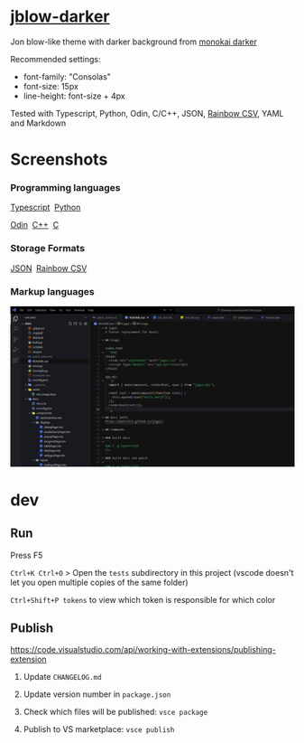 # [jblow-darker](https://github.com/Patrolin/jblow-darker)
Jon blow-like theme with darker background from [monokai darker](https://github.com/eser/vscode-one-dark-pro-monokai-darker)

Recommended settings:
- font-family: "Consolas"
- font-size: 15px
- line-height: font-size + 4px

Tested with Typescript, Python, Odin, C/C++, JSON, [Rainbow CSV](https://marketplace.visualstudio.com/items?itemName=mechatroner.rainbow-csv), YAML and Markdown

# Screenshots

### Programming languages
<p>
  <a href="https://github.com/Patrolin/jblow-darker/blob/master/assets/screenshots/programming/typescript_cropped.png?raw=true">Typescript</a>&nbsp;
  <a href="https://github.com/Patrolin/jblow-darker/blob/master/assets/screenshots/programming/python_cropped.png?raw=true">Python</a>
</p>
<p>
  <a href="https://github.com/Patrolin/jblow-darker/blob/master/assets/screenshots/programming/odin_cropped.png?raw=true">Odin</a>&nbsp;
  <a href="https://github.com/Patrolin/jblow-darker/blob/master/assets/screenshots/programming/cpp_cropped.png?raw=true">C++</a>&nbsp;
  <a href="https://github.com/Patrolin/jblow-darker/blob/master/assets/screenshots/programming/c_cropped.png?raw=true">C</a>
</p>

### Storage Formats
<p>
  <a href="https://github.com/Patrolin/jblow-darker/blob/master/assets/screenshots/storage/json_cropped.png?raw=true">JSON</a>&nbsp;
  <a href="https://github.com/Patrolin/jblow-darker/blob/master/assets/screenshots/storage/csv_cropped.png?raw=true">Rainbow CSV</a>
</p>

### Markup languages
[
  ![Markdown](https://github.com/Patrolin/jblow-darker/blob/master/assets/screenshots/markup/markdown_cropped.png?raw=true "Markdown")
](https://github.com/Patrolin/jblow-darker/blob/master/assets/screenshots/markup/markdown_cropped.png?raw=true)


# dev

## Run
Press F5

`Ctrl+K Ctrl+O` > Open the `tests` subdirectory in this project (vscode doesn't let you open multiple copies of the same folder)

`Ctrl+Shift+P tokens` to view which token is responsible for which color


## Publish
https://code.visualstudio.com/api/working-with-extensions/publishing-extension

1) Update `CHANGELOG.md`

2) Update version number in `package.json`

2) Check which files will be published: `vsce package`

3) Publish to VS marketplace: `vsce publish`
